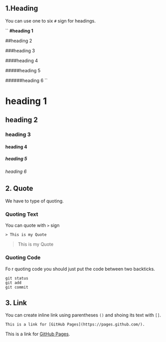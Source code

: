 ## 1.Heading
You can use one to six `#` sign for headings. 

``
**#heading 1**

##heading 2

###heading 3

####heading 4

#####heading 5

######heading 6
``


# heading 1
## heading 2
### heading 3
#### heading 4
##### heading 5
###### heading 6

## 2. Quote
We have to type of quoting. 

### Quoting Text
You can quote with `>` sign

`> This is my Quote`

> This is my Quote

### Quoting Code
Fo r quoting code you should just put the code between two backticks.

```
git status
git add
git commit
```

## 3. Link
You can create inline link using parentheses `()`  and shoing its text with `[]`.

`This is a link for [GitHub Pages](https://pages.github.com/).`

This is a link for [GitHub Pages](https://pages.github.com/).
